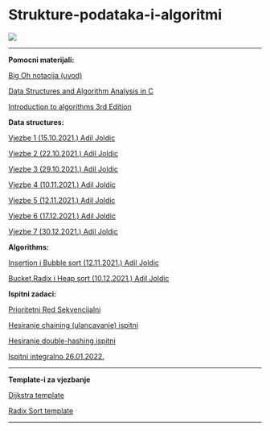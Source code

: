 # Strukture-podataka-i-algoritmi


![](https://komarev.com/ghpvc/?username=Strukture-podataka-i-algoritmi&label=Broj+posjeta:)


<hr>


**Pomocni materijali:**

[Big Oh notacija (uvod)](https://www.youtube.com/watch?v=__vX2sjlpXU)

[Data Structures and Algorithm Analysis in C](https://github.com/Infinity-Vault/Strukture-podataka-i-algoritmi/raw/main/Materijali/Data_Structures_and_Algorithm_Analysis_in_C.pdf)

[Introduction to algorithms 3rd Edition](https://github.com/Infinity-Vault/Strukture-podataka-i-algoritmi/raw/main/Materijali/Introduction_to_algorithms-3rd%20Edition.pdf)

**Data structures:**

[Vjezbe 1 (15.10.2021.) Adil Joldic](https://github.com/Infinity-Vault/Strukture-podataka-i-algoritmi/blob/main/Data%20structures/Vjezbe%201.cpp)

[Vjezbe 2 (22.10.2021.) Adil Joldic](https://github.com/Infinity-Vault/Strukture-podataka-i-algoritmi/blob/main/Data%20structures/Vjezbe%202.cpp)

[Vjezbe 3 (29.10.2021.) Adil Joldic](https://github.com/Infinity-Vault/Strukture-podataka-i-algoritmi/tree/main/Data%20structures/SPA%20vjezbe%203)

[Vjezbe 4 (10.11.2021.) Adil Joldic](https://github.com/Infinity-Vault/Strukture-podataka-i-algoritmi/tree/main/Data%20structures/SPA%20vjezbe%204)

[Vjezbe 5 (12.11.2021.) Adil Joldic](https://github.com/Infinity-Vault/Strukture-podataka-i-algoritmi/tree/main/Data%20structures/Heap)

[Vjezbe 6 (17.12.2021.) Adil Joldic](https://github.com/Infinity-Vault/Strukture-podataka-i-algoritmi/tree/main/Data%20structures/Vjezbe%206)

[Vjezbe 7 (30.12.2021.) Adil Joldic](https://github.com/Infinity-Vault/Strukture-podataka-i-algoritmi/tree/main/Data%20structures/Vjezbe%207)

**Algorithms:**

[Insertion i Bubble sort (12.11.2021.) Adil Joldic](https://github.com/Infinity-Vault/Strukture-podataka-i-algoritmi/tree/main/Algorithms/Insertion%20i%20Bubble%20sort)

[Bucket,Radix i Heap sort (10.12.2021.) Adil Joldic](https://github.com/Infinity-Vault/Strukture-podataka-i-algoritmi/tree/main/Algorithms/Bucket%2CRadix%2CHeap)


**Ispitni zadaci:**

[Prioritetni Red Sekvencijalni](https://github.com/Infinity-Vault/Strukture-podataka-i-algoritmi/tree/main/Ispitni%20Zadatci/Prioritetni%20Red%20Sekvencijalno%202D)

[Hesiranje chaining (ulancavanje) ispitni](https://github.com/Infinity-Vault/Strukture-podataka-i-algoritmi/tree/main/Ispitni%20zadaci/Hesiranje%20chaining%20ispitni)

[Hesiranje double-hashing ispitni](https://github.com/Infinity-Vault/Strukture-podataka-i-algoritmi/tree/main/Ispitni%20zadaci/Hesiranje%20double-hashing%20ispitni)

[Ispitni integralno 26.01.2022.]()
<hr>

**Template-i za vjezbanje**


[Dijkstra template](https://github.com/Infinity-Vault/Strukture-podataka-i-algoritmi/raw/main/Template-i/Dijkstra%20template.xlsx)

[Radix Sort template](https://github.com/Infinity-Vault/Strukture-podataka-i-algoritmi/raw/main/Template-i/Radix%20Sort%20template.xlsx)


<hr>

